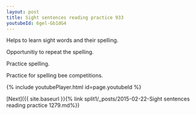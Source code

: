 ```yaml
---
layout: post
title: Sight sentences reading practice 933
youtubeId: 6gel-Gb1dG4
---
```

 
 
Helps to learn sight words and their spelling.

Opportunitiy to repeat the spelling. 

Practice spelling. 
 
Practice for spelling bee competitions. 
 
{% include youtubePlayer.html id=page.youtubeId %}
 
 

[Next]({{ site.baseurl }}{% link  split1/_posts/2015-02-22-Sight sentences reading practice 1279.md%})
 
